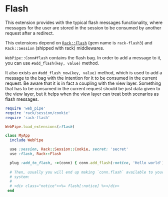 # Flash

This extension provides with the typical flash messages
functionality, where messages for the user are stored in the
session to be consumed by another request after a redirect.

This extensions depend on
[`Rack::Flash`](https://rubygems.org/gems/rack-flash3) (gem name is
`rack-flash3`) and `Rack::Session` (shipped with rack) middlewares.

`WebPipe::Conn#flash` contains the flash bag. In order to add a message to it,
you can use `#add_flash(key, value)` method.

It also exists an `#add_flash_now(key, value)` method, which is used to add a
message to the bag with the intention for it to be consumed in the current
request. Be aware that it is in fact a coupling with the view layer. Something
that has to be consumed in the current request should be just data given to the
view layer, but it helps when the view layer can treat both scenarios as flash
messages.

```ruby
require 'web_pipe'
require 'rack/session/cookie'
require 'rack-flash'

WebPipe.load_extensions(:flash)

class MyApp
  include WebPipe

  use :session, Rack::Session::Cookie, secret: 'secret'
  use :flash, Rack::Flash

  plug :add_to_flash, ->(conn) { conn.add_flash(:notice, 'Hello world') }
  
  # Then, usually you will end up making `conn.flash` available to your view
  # system:
  #
  # <div class="notice"><%= flash[:notice] %></div>
 end
```
